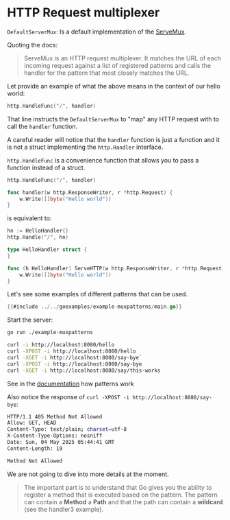 # HTTP Request multiplexer

`DefaultServerMux`: Is a default implementation of the [ServeMux](https://pkg.go.dev/net/http#ServeMux). 

Quoting the docs:

> ServeMux is an HTTP request multiplexer. It matches the URL of each incoming request against a list of registered patterns and calls the handler for the pattern that most closely matches the URL.

Let provide an example of what the above means in the context of our hello world:

```go
http.HandleFunc("/", handler)
```

That line instructs the `DefaultServerMux` to "map" any HTTP request with to call
the `handler` function. 


A careful reader will notice that the `handler` function is just a function and it is not 
a struct implementing the `http.Handler` interface. 

`http.HandleFunc` is a convenience function that allows you to pass a function instead of a struct. 

```go
http.HandleFunc("/", handler)

func handler(w http.ResponseWriter, r *http.Request) {
	w.Write([]byte("Hello world"))
}
```

is equivalent to:

```go
hn := HelloHandler{}
http.Handle("/", hn)

type HelloHandler struct {
}

func (h HelloHandler) ServeHTTP(w http.ResponseWriter, r *http.Request) {
    w.Write([]byte("Hello world"))
}
```

Let's see some examples of different patterns that can be used.

```go
{{#include ../../goexamples/example-muxpatterns/main.go}}
```

Start the server:

```bash
go run ./example-muxpatterns
```

```bash
curl -i http://localhost:8080/hello
curl -XPOST -i http://localhost:8080/hello
curl -XGET -i http://localhost:8080/say-bye`
curl -XPOST -i http://localhost:8080/say-bye
curl -XGET -i http://localhost:8080/say/this-works
```

See in the [documentation](https://pkg.go.dev/net/http#hdr-Patterns-ServeMux) how patterns work

Also notice the response of `curl -XPOST -i http://localhost:8080/say-bye`:

```bash
HTTP/1.1 405 Method Not Allowed
Allow: GET, HEAD
Content-Type: text/plain; charset=utf-8
X-Content-Type-Options: nosniff
Date: Sun, 04 May 2025 05:44:41 GMT
Content-Length: 19

Method Not Allowed
```

We are not going to dive into more details at the moment.

>The important part is to understand that Go gives you the ability to register a method
that is executed based on the pattern. The pattern can contain a **Method** a **Path** and that
the path can contain a **wildcard** (see the handler3 example).

